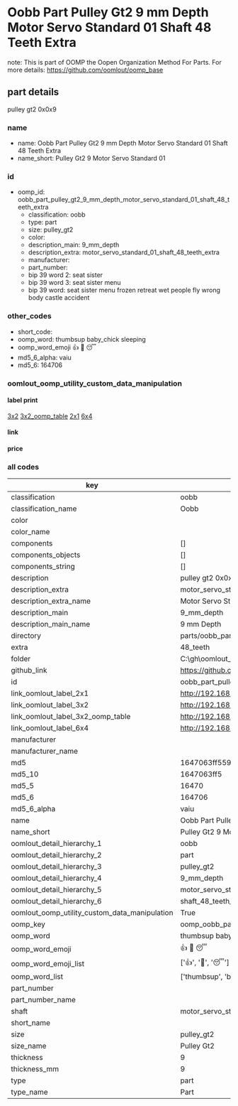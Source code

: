 # Oobb Part Pulley Gt2 9 mm Depth Motor Servo Standard 01 Shaft 48 Teeth Extra  

note: This is part of OOMP the Oopen Organization Method For Parts. For more details: https://github.com/oomlout/oomp_base

##  part details
  



pulley gt2 0x0x9



### name
* name: Oobb Part Pulley Gt2 9 mm Depth Motor Servo Standard 01 Shaft 48 Teeth Extra
* name_short: Pulley Gt2 9 Motor Servo Standard 01
### id
* oomp_id: oobb_part_pulley_gt2_9_mm_depth_motor_servo_standard_01_shaft_48_teeth_extra
  * classification: oobb
  * type: part
  * size: pulley_gt2
  * color: 
  * description_main: 9_mm_depth
  * description_extra: motor_servo_standard_01_shaft_48_teeth_extra
  * manufacturer: 
  * part_number: 
  * bip 39 word 2: seat sister
  * bip 39 word 3: seat sister menu
  * bip 39 word: seat sister menu frozen retreat wet people fly wrong body castle accident

### other_codes
* short_code: 
* oomp_word: thumbsup baby_chick sleeping
* oomp_word_emoji :thumbsup: :baby_chick: :sleeping:
* md5_6_alpha: vaiu
* md5_6: 164706






### oomlout_oomp_utility_custom_data_manipulation
#### label print
[3x2](http://192.168.1.245:1112/?label=oomp%20vaiu)
[3x2_oomp_table](http://192.168.1.108:1112/?label=oomp%20vaiu)
[2x1](http://192.168.1.242:1112/?label=oomp%20vaiu)
[6x4](http://192.168.1.55:1112/?label=oomp%20vaiu)    

#### link

                              

#### price







### all codes 
| key | value |  
| --- | --- |  
| classification | oobb |  
| classification_name | Oobb |  
| color |  |  
| color_name |  |  
| components | [] |  
| components_objects | [] |  
| components_string | [] |  
| description | pulley gt2 0x0x9 |  
| description_extra | motor_servo_standard_01_shaft_48_teeth_extra |  
| description_extra_name | Motor Servo Standard 01 Shaft 48 Teeth Extra |  
| description_main | 9_mm_depth |  
| description_main_name | 9 mm Depth |  
| directory | parts/oobb_part_pulley_gt2_9_mm_depth_motor_servo_standard_01_shaft_48_teeth_extra |  
| extra | 48_teeth |  
| folder | C:\gh\oomlout_oobb_version_4_generated_parts\things\oobb_part_pulley_gt2_9_mm_depth_motor_servo_standard_01_shaft_48_teeth_extra |  
| github_link | https://github.com/oomlout/oomlout_oomp_part_src/tree/main/parts/oobb_part_pulley_gt2_9_mm_depth_motor_servo_standard_01_shaft_48_teeth_extra |  
| id | oobb_part_pulley_gt2_9_mm_depth_motor_servo_standard_01_shaft_48_teeth_extra |  
| link_oomlout_label_2x1 | http://192.168.1.242:1112/?label=oomp%20vaiu |  
| link_oomlout_label_3x2 | http://192.168.1.245:1112/?label=oomp%20vaiu |  
| link_oomlout_label_3x2_oomp_table | http://192.168.1.108:1112/?label=oomp%20vaiu |  
| link_oomlout_label_6x4 | http://192.168.1.55:1112/?label=oomp%20vaiu |  
| manufacturer |  |  
| manufacturer_name |  |  
| md5 | 1647063ff559f45be65c05db16726612 |  
| md5_10 | 1647063ff5 |  
| md5_5 | 16470 |  
| md5_6 | 164706 |  
| md5_6_alpha | vaiu |  
| name | Oobb Part Pulley Gt2 9 mm Depth Motor Servo Standard 01 Shaft 48 Teeth Extra |  
| name_short | Pulley Gt2 9 Motor Servo Standard 01 |  
| oomlout_detail_hierarchy_1 | oobb |  
| oomlout_detail_hierarchy_2 | part |  
| oomlout_detail_hierarchy_3 | pulley_gt2 |  
| oomlout_detail_hierarchy_4 | 9_mm_depth |  
| oomlout_detail_hierarchy_5 | motor_servo_standard_01 |  
| oomlout_detail_hierarchy_6 | shaft_48_teeth_extra |  
| oomlout_oomp_utility_custom_data_manipulation | True |  
| oomp_key | oomp_oobb_part_pulley_gt2_9_mm_depth_motor_servo_standard_01_shaft_48_teeth_extra |  
| oomp_word | thumbsup baby_chick sleeping |  
| oomp_word_emoji | :thumbsup: :baby_chick: :sleeping: |  
| oomp_word_emoji_list | [':thumbsup:', ':baby_chick:', ':sleeping:'] |  
| oomp_word_list | ['thumbsup', 'baby_chick', 'sleeping'] |  
| part_number |  |  
| part_number_name |  |  
| shaft | motor_servo_standard_01 |  
| short_name |  |  
| size | pulley_gt2 |  
| size_name | Pulley Gt2 |  
| thickness | 9 |  
| thickness_mm | 9 |  
| type | part |  
| type_name | Part |  
